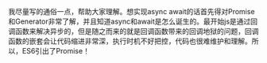 我尽量写的通俗一点，帮助大家理解。想实现async await的话首先得对Promise和Generator非常了解，并且知道async和await是怎么诞生的。最开始js是通过回调函数来解决异步的，但是随之而来的就是回调函数带来的回调地狱的问题，回调函数的嵌套会让代码缩进非常深，执行时机不好把控，代码也很难维护和理解。所以，ES6引出了Promise！